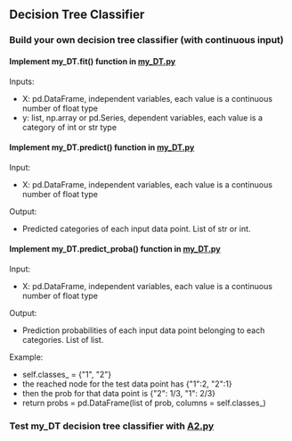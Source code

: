 ## Decision Tree Classifier

### Build your own decision tree classifier (with continuous input)

#### Implement my_DT.fit() function in [my_DT.py](https://github.com/hil-se/fds/blob/master/assignments/assignment2/my_DT.py)
Inputs:
- X: pd.DataFrame, independent variables, each value is a continuous number of float type
- y: list, np.array or pd.Series, dependent variables, each value is a category of int or str type

#### Implement my_DT.predict() function in [my_DT.py](https://github.com/hil-se/fds/blob/master/assignments/assignment2/my_DT.py)
Input:
- X: pd.DataFrame, independent variables, each value is a continuous number of float type

Output:
- Predicted categories of each input data point. List of str or int.

#### Implement my_DT.predict_proba() function in [my_DT.py](https://github.com/hil-se/fds/blob/master/assignments/assignment2/my_DT.py)
Input:
- X: pd.DataFrame, independent variables, each value is a continuous number of float type

Output:
- Prediction probabilities of each input data point belonging to each categories. List of list.

Example:
- self.classes_ = {"1", "2"}
- the reached node for the test data point has {"1":2, "2":1}
- then the prob for that data point is {"2": 1/3, "1": 2/3}
- return probs = pd.DataFrame(list of prob, columns = self.classes_)


### Test my_DT decision tree classifier with [A2.py](https://github.com/hil-se/fds/blob/master/assignments/assignment2/A2.py)


